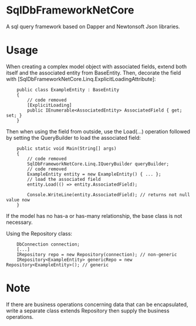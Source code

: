 # SqlDbFrameworkNetCore
A sql query framework based on Dapper and Newtonsoft Json libraries.

# Usage
When creating a complex model object with associated fields, extend both itself and the associated entity from BaseEntity.
Then, decorate the field with [SqlDbFrameworkNetCore.Linq.ExplicitLoadingAttribute]:
```
	public class ExampleEntity : BaseEntity 
	{
		// code removed
		[ExplicitLoading]
		public IEnumerable<AssociatedEntity> AssociatedField { get; set; }
	}
```
Then when using the field from outside, use the Load(...) operation followed by setting the QueryBuilder to load the associated field:
```
	public static void Main(String[] args)
	{
		// code removed
		SqlDbFrameworkNetCore.Linq.IQueryBuilder queryBuilder;
		// code removed
		ExampleEntity entity = new ExampleEntity() { ... };
		// load the associated field
		entity.Load(() => entity.AssociatedField);

		Console.WriteLine(entity.AssociatedField); // returns not null value now
	}
```
If the model has no has-a or has-many relationship, the base class is not necessary.

Using the Repository class:
```
	DbConnection connection; 
	[...]
	IRepository repo = new Repository(connection); // non-generic
	IRepository<ExampleEntity> genericRepo = new Repository<ExampleEntity>(); // generic
```

# Note
If there are business operations concerning data that can be encapsulated, write a separate class extends Repository<T> then supply the business operations.
